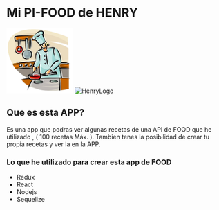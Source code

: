 # Mi PI-FOOD de HENRY

<img height="150" src="./cooking.png" /> ![HenryLogo](https://d31uz8lwfmyn8g.cloudfront.net/Assets/logo-henry-white-lg.png)

## Que es esta APP?
Es una app que podras ver algunas recetas de una API de FOOD que he utilizado , ( 100 recetas Máx. ).
Tambien tenes la posibilidad de crear tu propia recetas y ver la en la APP.

### Lo que he utilizado para crear esta app de FOOD
- Redux
- React
- Nodejs
- Sequelize
